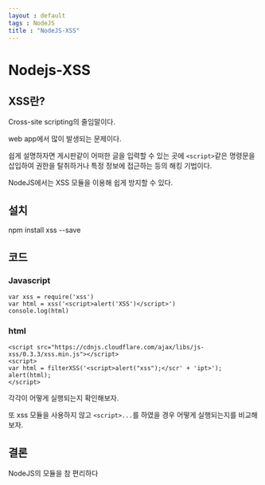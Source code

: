 ```yaml
---
layout : default
tags : NodeJS
title : "NodeJS-XSS"
---
```


# Nodejs-XSS

## XSS란?

Cross-site scripting의 줄임말이다.

web app에서 많이 발생되는 문제이다.

쉽게 설명하자면 게시판같이 어떠한 글을 입력할 수 있는 곳에 `<script>`같은 명령문을 삽입하여 권한을 탈취하거나 특정 정보에 접근하는 등의 해킹 기법이다.

NodeJS에서는 XSS 모듈을 이용해 쉽게 방지할 수 있다.

## 설치

npm install xss --save


## 코드

### Javascript
```{javascript}
var xss = require('xss')
var html = xss('<script>alert('XSS')</script>')
console.log(html)
```

### html
```{html}
<script src="https://cdnjs.cloudflare.com/ajax/libs/js-xss/0.3.3/xss.min.js"></script>
<script>
var html = filterXSS('<script>alert("xss");</scr' + 'ipt>');
alert(html);
</script>
```

각각이 어떻게 실행되는지 확인해보자.

또 xss 모듈을 사용하지 않고 `<script>...`를 하였을 경우 어떻게 실행되는지를 비교해보자.

## 결론

NodeJS의 모듈을 참 편리하다
